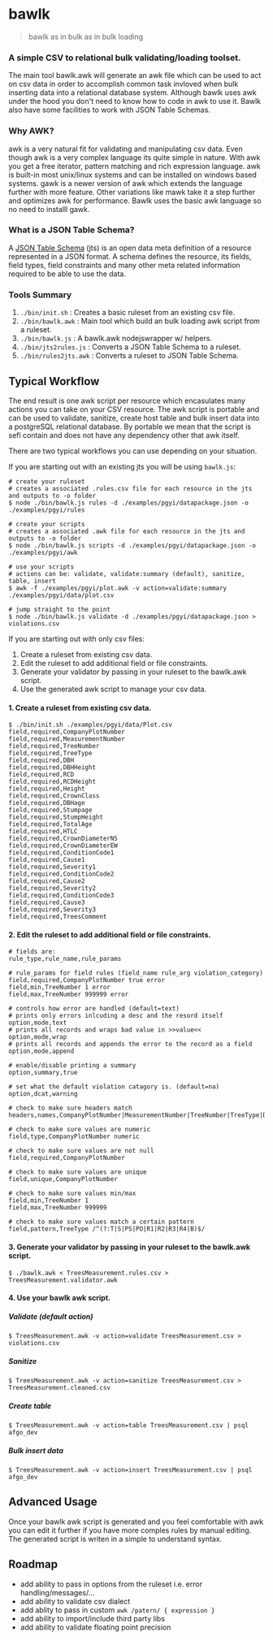 # bawlk

> bawlk as in bulk as in bulk loading

### A simple CSV to relational bulk validating/loading toolset.
The main tool bawlk.awk will generate an awk file which can be used to act on csv data in order to accomplish common task invloved when bulk inserting data into a relational database system. Although bawlk uses awk under the hood you don't need to know how to code in awk to use it. Bawlk also have some facilities to work with JSON Table Schemas.

### Why AWK?
awk is a very natural fit for validating and manipulating csv data. Even though awk is a very complex language its quite simple in nature. With awk you get a free iterator, pattern matching and rich expression language. awk is built-in most unix/linux systems and can be installed on windows based systems. gawk is a newer version of awk which extends the language further with more feature. Other variations like mawk take it a step further and optimizes awk for performance. Bawlk uses the basic awk language so no need to installl gawk.

### What is a JSON Table Schema?
A [JSON Table Schema](http://dataprotocols.org/json-table-schema/) (jts) is an open data meta definition of a resource represented in a JSON format. A schema defines the resource, its fields, field types, field constraints and many other meta related information required to be able to use the data. 

### Tools Summary

1. ``./bin/init.sh`` : Creates a basic ruleset from an existing csv file.
2. ``./bin/bawlk.awk`` : Main tool which build an bulk loading awk script from a ruleset.
3. ``./bin/bawlk.js`` : A bawlk.awk nodejswrapper w/ helpers.
3. ``./bin/jts2rules.js`` : Converts a JSON Table Schema to a ruleset.
4. ``./bin/rules2jts.awk`` : Converts a ruleset to JSON Table Schema.

## Typical Workflow
The end result is one awk script per resource which encasulates many actions you can take on your CSV resource. The awk script is portable and can be used to validate, sanitize, create host table and bulk insert data into a postgreSQL relational database. By portable we mean that the script is sefl contain and does not have any dependency other that awk itself.

There are two typical workflows you can use depending on your situation.

If you are starting out with an existing jts you will be using ``bawlk.js``:

````
# create your ruleset
# creates a associated .rules.csv file for each resource in the jts and outputs to -o folder
$ node ./bin/bawlk.js rules -d ./examples/pgyi/datapackage.json -o ./examples/pgyi/rules

# create your scripts
# creates a associated .awk file for each resource in the jts and outputs to -o folder
$ node ./bin/bawlk.js scripts -d ./examples/pgyi/datapackage.json -o ./examples/pgyi/awk

# use your scripts
# actions can be: validate, validate:summary (default), sanitize, table, insert
$ awk -f ./examples/pgyi/plot.awk -v action=validate:summary ./examples/pgyi/data/plot.csv

# jump straight to the point
$ node ./bin/bawlk.js validate -d ./examples/pgyi/datapackage.json > violations.csv
````

If you are starting out with only csv files:

1. Create a ruleset from existing csv data. 
2. Edit the ruleset to add additional field or file constraints.
3. Generate your validator by passing in your ruleset to the bawlk.awk script.
4. Use the generated awk script to manage your csv data.

#### 1. Create a ruleset from existing csv data.

````
$ ./bin/init.sh ./examples/pgyi/data/Plot.csv
field,required,CompanyPlotNumber
field,required,MeasurementNumber
field,required,TreeNumber
field,required,TreeType
field,required,DBH
field,required,DBHHeight
field,required,RCD
field,required,RCDHeight
field,required,Height
field,required,CrownClass
field,required,DBHage
field,required,Stumpage
field,required,StumpHeight
field,required,TotalAge
field,required,HTLC
field,required,CrownDiameterNS
field,required,CrownDiameterEW
field,required,ConditionCode1
field,required,Cause1
field,required,Severity1
field,required,ConditionCode2
field,required,Cause2
field,required,Severity2
field,required,ConditionCode3
field,required,Cause3
field,required,Severity3
field,required,TreesComment
```` 

#### 2. Edit the ruleset to add additional field or file constraints.

````
# fields are:
rule_type,rule_name,rule_params

# rule_params for field rules (field_name rule_arg violation_category)
field,required,CompanyPlotNumber true error
field,min,TreeNumber 1 error
field,max,TreeNumber 999999 error

# controls how error are handled (default=text)
# prints only errors inlcuding a desc and the resord itself
option,mode,text
# prints all records and wraps bad value in >>value<<
option,mode,wrap
# prints all records and appends the error to the record as a field
option,mode,append

# enable/disable printing a summary
option,summary,true

# set what the default violation catagory is. (default=na)
option,dcat,warning

# check to make sure headers match
headers,names,CompanyPlotNumber|MeasurementNumber|TreeNumber|TreeType|DBH|DBHHeight|RCD|RCDHeight|Height|CrownClass|DBHage|Stumpage|StumpHeight|TotalAge|HTLC|CrownDiameterNS|CrownDiameterEW|ConditionCode1|Cause1|Severity1|ConditionCode2|Cause2|Severity2|ConditionCode3|Cause3|Severity3|TreesComment

# check to make sure values are numeric
field,type,CompanyPlotNumber numeric

# check to make sure values are not null
field,required,CompanyPlotNumber

# check to make sure values are unique
field,unique,CompanyPlotNumber

# check to make sure values min/max
field,min,TreeNumber 1
field,max,TreeNumber 999999

# check to make sure values match a certain pattern
field,pattern,TreeType /^(?:T|S|PS|PO|R1|R2|R3|R4|B)$/

````

#### 3. Generate your validator by passing in your ruleset to the bawlk.awk script.

````
$ ./bawlk.awk < TreesMeasurement.rules.csv > TreesMeasurement.validator.awk
````

#### 4. Use your bawlk awk script.

##### Validate (default action)
````
$ TreesMeasurement.awk -v action=validate TreesMeasurement.csv > violations.csv
````

##### Sanitize

````
$ TreesMeasurement.awk -v action=sanitize TreesMeasurement.csv > TreesMeasurement.cleaned.csv
````

##### Create table

````
$ TreesMeasurement.awk -v action=table TreesMeasurement.csv | psql afgo_dev
````

##### Bulk insert data

````
$ TreesMeasurement.awk -v action=insert TreesMeasurement.csv | psql afgo_dev
````

## Advanced Usage

Once your bawlk awk script is generated and you feel comfortable with awk you can edit it further if you have more comples rules by manual editing. The generated script is writen in a simple to understand syntax.

## Roadmap
* add ability to pass in options from the ruleset i.e. error handling/messages/...
* add ability to validate csv dialect
* add ablity to pass in custom ``awk /patern/ { expression }``
* add ability to import/include third party libs
* add ability to validate floating point precision
